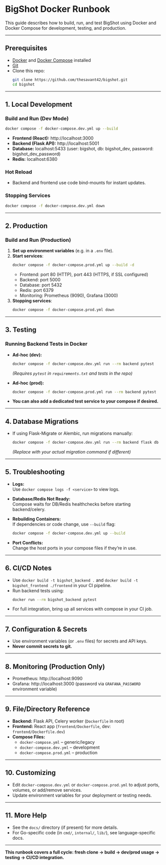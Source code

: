 # BigShot Docker Runbook

This guide describes how to build, run, and test BigShot using Docker and Docker Compose for development, testing, and production.

---

## Prerequisites

- [Docker](https://docs.docker.com/get-docker/) and [Docker Compose](https://docs.docker.com/compose/install/) installed
- [Git](https://git-scm.com/downloads)
- Clone this repo:
  ```bash
  git clone https://github.com/thesavant42/bigshot.git
  cd bigshot
  ```

---

## 1. **Local Development**

### Build and Run (Dev Mode)
```bash
docker compose -f docker-compose.dev.yml up --build
```
- **Frontend (React):** http://localhost:3000  
- **Backend (Flask API):** http://localhost:5001  
- **Database:** localhost:5433 (user: bigshot, db: bigshot_dev, password: bigshot_dev_password)
- **Redis:** localhost:6380

### Hot Reload
- Backend and frontend use code bind-mounts for instant updates.

### Stopping Services
```bash
docker compose -f docker-compose.dev.yml down
```

---

## 2. **Production**

### Build and Run (Production)
1. **Set up environment variables** (e.g. in a `.env` file).
2. **Start services**:
   ```bash
   docker compose -f docker-compose.prod.yml up --build -d
   ```
   - Frontend: port 80 (HTTP), port 443 (HTTPS, if SSL configured)
   - Backend: port 5000
   - Database: port 5432
   - Redis: port 6379
   - Monitoring: Prometheus (9090), Grafana (3000)
3. **Stopping services**:
   ```bash
   docker compose -f docker-compose.prod.yml down
   ```

---

## 3. **Testing**

### Running Backend Tests in Docker

- **Ad-hoc (dev):**
  ```bash
  docker compose -f docker-compose.dev.yml run --rm backend pytest
  ```
  *(Requires `pytest` in `requirements.txt` and tests in the repo)*

- **Ad-hoc (prod):**
  ```bash
  docker compose -f docker-compose.prod.yml run --rm backend pytest
  ```

- **You can also add a dedicated test service to your compose if desired.**

---

## 4. **Database Migrations**

- If using Flask-Migrate or Alembic, run migrations manually:
  ```bash
  docker compose -f docker-compose.dev.yml run --rm backend flask db upgrade
  ```
  *(Replace with your actual migration command if different)*

---

## 5. **Troubleshooting**

- **Logs:**  
  Use `docker compose logs -f <service>` to view logs.

- **Database/Redis Not Ready:**  
  Compose waits for DB/Redis healthchecks before starting backend/celery.

- **Rebuilding Containers:**  
  If dependencies or code change, use `--build` flag:
  ```bash
  docker compose -f docker-compose.dev.yml up --build
  ```

- **Port Conflicts:**  
  Change the host ports in your compose files if they’re in use.

---

## 6. **CI/CD Notes**

- Use `docker build -t bigshot_backend .` and `docker build -t bigshot_frontend ./frontend` in your CI pipeline.
- Run backend tests using:
  ```bash
  docker run --rm bigshot_backend pytest
  ```
- For full integration, bring up all services with compose in your CI job.

---

## 7. **Configuration & Secrets**

- Use environment variables (or `.env` files) for secrets and API keys.
- **Never commit secrets to git.**

---

## 8. **Monitoring (Production Only)**

- Prometheus: http://localhost:9090
- Grafana: http://localhost:3000 (password via `GRAFANA_PASSWORD` environment variable)

---

## 9. **File/Directory Reference**

- **Backend:** Flask API, Celery worker (`Dockerfile` in root)
- **Frontend:** React app (`frontend/Dockerfile`, dev: `frontend/Dockerfile.dev`)
- **Compose Files:**  
  - `docker-compose.yml` – generic/legacy  
  - `docker-compose.dev.yml` – development  
  - `docker-compose.prod.yml` – production

---

## 10. **Customizing**

- Edit `docker-compose.dev.yml` or `docker-compose.prod.yml` to adjust ports, volumes, or add/remove services.
- Update environment variables for your deployment or testing needs.

---

## 11. **More Help**

- See the `docs/` directory (if present) for more details.
- For Go-specific code (in `cmd/`, `internal/`, `lib/`), see language-specific docs.

---

**This runbook covers a full cycle: fresh clone → build → dev/prod usage → testing → CI/CD integration.**
